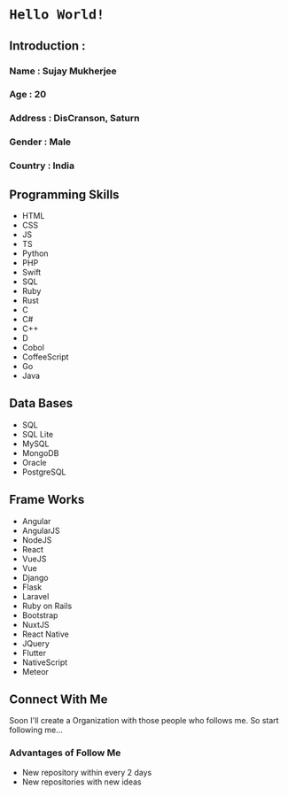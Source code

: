 # `Hello World!`
## Introduction :
### Name : Sujay Mukherjee
### Age : 20
### Address : DisCranson, Saturn
### Gender : Male
### Country : India
## Programming Skills
- HTML
- CSS
- JS
- TS
- Python
- PHP
- Swift
- SQL
- Ruby
- Rust
- C
- C#
- C++
- D
- Cobol
- CoffeeScript
- Go
- Java

## Data Bases
- SQL
- SQL Lite
- MySQL
- MongoDB
- Oracle
- PostgreSQL

## Frame Works
- Angular
- AngularJS
- NodeJS
- React
- VueJS
- Vue
- Django
- Flask
- Laravel
- Ruby on Rails
- Bootstrap
- NuxtJS
- React Native
- JQuery
- Flutter
- NativeScript
- Meteor

## Connect With Me
<p>Soon I'll create a Organization with those people who follows me.
  So start following me...</p>
  
  ### Advantages of Follow Me
  - New repository within every 2 days
  - New repositories with new ideas
